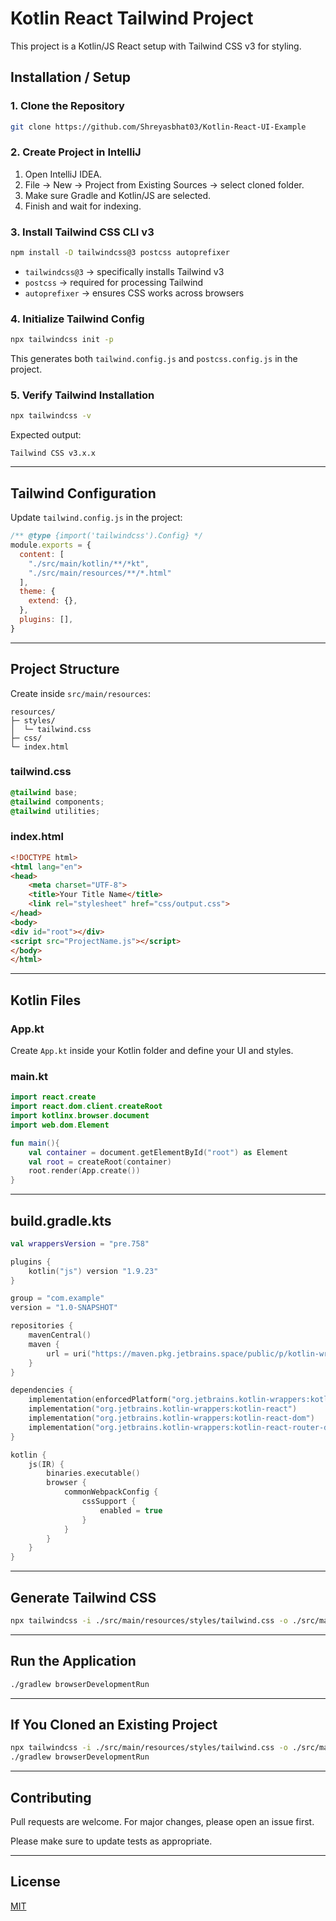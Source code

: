 # Kotlin React Tailwind Project

This project is a Kotlin/JS React setup with Tailwind CSS v3 for styling.

## Installation / Setup

### 1. Clone the Repository

```bash
git clone https://github.com/Shreyasbhat03/Kotlin-React-UI-Example
````

### 2. Create Project in IntelliJ

1. Open IntelliJ IDEA.
2. File → New → Project from Existing Sources → select cloned folder.
3. Make sure Gradle and Kotlin/JS are selected.
4. Finish and wait for indexing.

### 3. Install Tailwind CSS CLI v3

```bash
npm install -D tailwindcss@3 postcss autoprefixer
```

* `tailwindcss@3` → specifically installs Tailwind v3
* `postcss` → required for processing Tailwind
* `autoprefixer` → ensures CSS works across browsers

### 4. Initialize Tailwind Config

```bash
npx tailwindcss init -p
```

This generates both `tailwind.config.js` and `postcss.config.js` in the project.

### 5. Verify Tailwind Installation

```bash
npx tailwindcss -v
```

Expected output:

```
Tailwind CSS v3.x.x
```

---

## Tailwind Configuration

Update `tailwind.config.js` in the project:

```javascript
/** @type {import('tailwindcss').Config} */
module.exports = {
  content: [
    "./src/main/kotlin/**/*kt",
    "./src/main/resources/**/*.html"
  ],
  theme: {
    extend: {},
  },
  plugins: [],
}
```

---

## Project Structure

Create inside `src/main/resources`:

```
resources/
├─ styles/
│  └─ tailwind.css
├─ css/
└─ index.html
```

### tailwind.css

```css
@tailwind base;
@tailwind components;
@tailwind utilities;
```

### index.html

```html
<!DOCTYPE html>
<html lang="en">
<head>
    <meta charset="UTF-8">
    <title>Your Title Name</title> 
    <link rel="stylesheet" href="css/output.css">
</head>
<body>
<div id="root"></div>
<script src="ProjectName.js"></script> 
</body>
</html>
```

---

## Kotlin Files

### App.kt

Create `App.kt` inside your Kotlin folder and define your UI and styles.

### main.kt

```kotlin
import react.create
import react.dom.client.createRoot
import kotlinx.browser.document
import web.dom.Element

fun main(){
    val container = document.getElementById("root") as Element
    val root = createRoot(container)
    root.render(App.create())
}
```

---

## build.gradle.kts

```kotlin
val wrappersVersion = "pre.758"

plugins {
    kotlin("js") version "1.9.23"
}

group = "com.example"
version = "1.0-SNAPSHOT"

repositories {
    mavenCentral()
    maven {
        url = uri("https://maven.pkg.jetbrains.space/public/p/kotlin-wrappers/maven")
    }
}

dependencies {
    implementation(enforcedPlatform("org.jetbrains.kotlin-wrappers:kotlin-wrappers-bom:1.0.0-pre.758"))
    implementation("org.jetbrains.kotlin-wrappers:kotlin-react")
    implementation("org.jetbrains.kotlin-wrappers:kotlin-react-dom")
    implementation("org.jetbrains.kotlin-wrappers:kotlin-react-router-dom")
}

kotlin {
    js(IR) {
        binaries.executable()
        browser {
            commonWebpackConfig {
                cssSupport {
                    enabled = true
                }
            }
        }
    }
}
```

---

## Generate Tailwind CSS

```bash
npx tailwindcss -i ./src/main/resources/styles/tailwind.css -o ./src/main/resources/css/output.css
```

---

## Run the Application

```bash
./gradlew browserDevelopmentRun
```

---

## If You Cloned an Existing Project

```bash
npx tailwindcss -i ./src/main/resources/styles/tailwind.css -o ./src/main/resources/css/output.css
./gradlew browserDevelopmentRun
```

---

## Contributing

Pull requests are welcome. For major changes, please open an issue first.

Please make sure to update tests as appropriate.

---

## License

[MIT](https://choosealicense.com/licenses/mit/)

```
